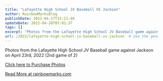 ```yaml
---
title: "Lafayette High School JV Baseball VS Jackson"
author: RainbowMarksBlog
publishDate: 2022-04-27T15:21:48
updateDate: 2022-04-28T03:01:37
tags: []
excerpt: "Photos from the Lafayette High School JV Baseball game against Jackson on April 23rd, 2022 (2nd game of 2)  Click here to Purchase Photos "
url: /2022/lafayette-high-school-jv-baseball-vs-jackson  # Use the generated URL with year
---
```

<p>Photos from the Lafayette High School JV Baseball game against Jackson on April 23rd, 2022 (2nd game of 2)</p>  <p><a href="https://rainbowmarks.smugmug.com/2022/Baseball/Lafayette-JV-4-23-2022">Click here to Purchase Photos</a></p>  <a href="https://rainbowmarks.com/Events/2022/04/April23JVBaseball">Read More at rainbowmarks.com</a>
